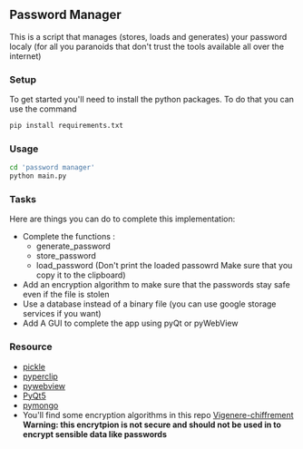 ## Password Manager 
This is a script that manages (stores, loads and generates) your password localy (for all you paranoids that don't trust the tools available
all over the internet)

### Setup 
To get started you'll need to install the python packages.
To do that you can use the command 
```bash 
pip install requirements.txt
```

### Usage 
``` bash
cd 'password manager'
python main.py
```

### Tasks
Here are things you can do to complete this implementation:
* Complete the functions :
	* generate_password
	* store_password
	* load_password (Don't print the loaded passowrd Make sure that you copy it to the clipboard)
* Add an encryption algorithm to make sure that the passwords stay safe even if the file is stolen
* Use a database instead of a binary file (you can use google storage services if you want)
* Add A GUI to complete the app using pyQt or pyWebView

### Resource
* [pickle](https://docs.python.org/3/library/pickle.html)
* [pyperclip](https://pypi.org/project/pyperclip/)
* [pywebview](https://pypi.org/project/pywebview/)
* [PyQt5](https://pypi.org/project/PyQt5/)
* [pymongo](https://pypi.org/project/pymongo/)
* You'll find some encryption algorithms in this repo [Vigenere-chiffrement](https://github.com/openmindsclub/H4ckT0b3rF3st-2k20/tree/main/projects/vault-of-scripts/Vigenere-chiffrement
)<br/>
**Warning: this encrytpion is not secure and should not be used in to encrypt sensible data like passwords**

